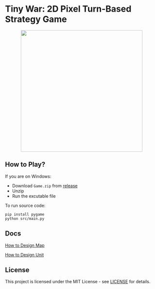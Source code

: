 # Tiny War: 2D Pixel Turn-Based Strategy Game

<div align="center">
  <img src="https://github.com/user-attachments/assets/21dc78d9-b036-4f21-afe7-f450a05e2617" width="400" />
</div>

## How to Play?

If you are on Windows:
- Download `Game.zip` from [release](https://github.com/ZHXSpaceProgram/TinyWar/releases)
- Unzip
- Run the excutable file

To run source code:

```
pip install pygame
python src/main.py
```

##  Docs

[How to Design Map](assets/map/how_to_design_map.md)

[How to Design Unit](assets/unit/how_to_design_unit.md)

## License

This project is licensed under the MIT License - see [LICENSE](LICENSE) for details.
